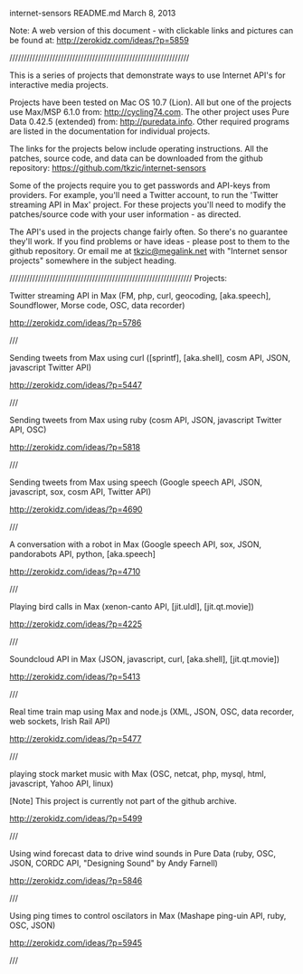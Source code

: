 internet-sensors
README.md
March 8, 2013

Note: A web version of this document - with clickable links and pictures can be found at: http://zerokidz.com/ideas/?p=5859

///////////////////////////////////////////////////////////////

This is a series of projects that demonstrate ways to use Internet API's for interactive media projects.

Projects have been tested on Mac OS 10.7 (Lion). All but one of the projects use Max/MSP 6.1.0 from: http://cycling74.com. The other project uses Pure Data 0.42.5 (extended) from: http://puredata.info. Other required programs are listed in the documentation for individual projects.

The links for the projects below include operating instructions. All the patches, source code, and data can be downloaded from the github repository: https://github.com/tkzic/internet-sensors

Some of the projects require you to get passwords and API-keys from providers. For example, you'll need a Twitter account, to run the 'Twitter streaming API in Max' project. For these projects you'll need to modify the patches/source code with your user information - as directed.

The API's used in the projects change fairly often. So there's no guarantee they'll work. If you find problems or have ideas - please post to them to the github repository. Or email me at tkzic@megalink.net with "Internet sensor projects" somewhere in the subject heading.

////////////////////////////////////////////////////////////////
Projects:

Twitter streaming API in Max (FM, php, curl, geocoding, [aka.speech], Soundflower, Morse code, OSC, data recorder)

http://zerokidz.com/ideas/?p=5786

///

Sending tweets from Max using curl ([sprintf], [aka.shell], cosm API, JSON, javascript Twitter API)

http://zerokidz.com/ideas/?p=5447

///
 
Sending tweets from Max using ruby (cosm API, JSON, javascript Twitter API, OSC)

http://zerokidz.com/ideas/?p=5818

///

Sending tweets from Max using speech (Google speech API, JSON, javascript, sox, cosm API, Twitter API)

http://zerokidz.com/ideas/?p=4690

///

A conversation with a robot in Max (Google speech API, sox, JSON,  pandorabots API, python, [aka.speech]

http://zerokidz.com/ideas/?p=4710

///

Playing bird calls in Max (xenon-canto API, [jit.uldl], [jit.qt.movie])

http://zerokidz.com/ideas/?p=4225

///

Soundcloud API in Max (JSON, javascript, curl, [aka.shell], [jit.qt.movie])

http://zerokidz.com/ideas/?p=5413

///

Real time train map using Max and node.js (XML, JSON, OSC, data recorder, web sockets, Irish Rail API)

http://zerokidz.com/ideas/?p=5477

///

playing stock market music with Max (OSC, netcat,  php, mysql, html, javascript, Yahoo API, linux)

[Note] This project is currently not part of the github archive.

http://zerokidz.com/ideas/?p=5499

///

Using wind forecast data to drive wind sounds in Pure Data (ruby, OSC, JSON, CORDC API, "Designing Sound" by Andy Farnell)

http://zerokidz.com/ideas/?p=5846

///

Using ping times to control oscilators in Max (Mashape ping-uin API, ruby, OSC, JSON)

http://zerokidz.com/ideas/?p=5945

///

